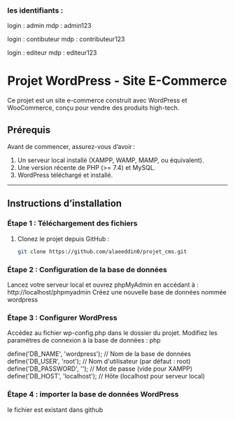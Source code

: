 ### les identifiants : 
login :     admin
mdp   :  admin123

login  :   contibuteur
mdp    : contributeur123

login  :   editeur
mdp   :  editeur123

# Projet WordPress - Site E-Commerce  

Ce projet est un site e-commerce construit avec WordPress et WooCommerce, conçu pour vendre des produits high-tech.  

## **Prérequis**  
Avant de commencer, assurez-vous d’avoir :  
1. Un serveur local installé (XAMPP, WAMP, MAMP, ou équivalent).  
2. Une version récente de PHP (>= 7.4) et MySQL.  
3. WordPress téléchargé et installé.  

---

## **Instructions d’installation**  

### **Étape 1 : Téléchargement des fichiers**  
1. Clonez le projet depuis GitHub :  
   ```bash
   git clone https://github.com/alaeeddin0/projet_cms.git
   
### Étape 2 : Configuration de la base de données
Lancez votre serveur local et ouvrez phpMyAdmin en accédant à :
http://localhost/phpmyadmin
Créez une nouvelle base de données nommée wordpress
### Étape 3 : Configurer WordPress
Accédez au fichier wp-config.php dans le dossier du projet.
Modifiez les paramètres de connexion à la base de données :
php

define('DB_NAME', 'wordpress'); // Nom de la base de données
define('DB_USER', 'root');                // Nom d'utilisateur (par défaut : root)
define('DB_PASSWORD', '');               // Mot de passe (vide pour XAMPP)
define('DB_HOST', 'localhost');          // Hôte (localhost pour serveur local)
### Étape 4 : importer la base de données WordPress
le fichier est existant dans github
